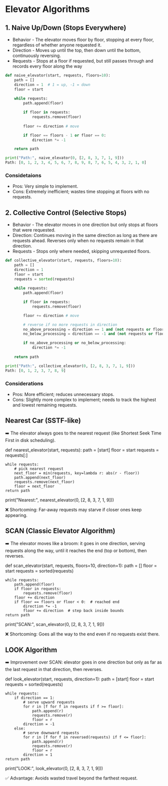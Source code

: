 # Elevator Algorithms

## 1. Naive Up/Down (Stops Everywhere)
- Behavior - The elevator moves floor by floor, stopping at every floor, regardless of whether anyone requested it.
- Direction - Moves up until the top, then down until the bottom, continuously reversing.
- Requests - Stops at a floor if requested, but still passes through and records every floor along the way

```py
def naive_elevator(start, requests, floors=10):
    path = []
    direction = 1  # 1 = up, -1 = down
    floor = start
    
    while requests:
        path.append(floor)

        if floor in requests:
            requests.remove(floor)
        
        floor += direction # move

        if floor == floors - 1 or floor == 0:
            direction *= -1

    return path

print("Path:", naive_elevator(0, [2, 8, 3, 7, 1, 9]))
Path: [0, 1, 2, 3, 4, 5, 6, 7, 8, 9, 8, 7, 6, 5, 4, 3, 2, 1, 0]
```

### Considetaions
- Pros: Very simple to implement.
- Cons: Extremely inefficient; wastes time stopping at floors with no requests.

## 2. Collective Control (Selective Stops)
- Behavior - The elevator moves in one direction but only stops at floors that were requested.
- Direction: Continues moving in the same direction as long as there are requests ahead. Reverses only when no requests remain in that direction.
- Requests - Stops only where needed, skipping unrequested floors.

```py
def collective_elevator(start, requests, floors=10):
    path = []
    direction = 1
    floor = start
    requests = sorted(requests)
    
    while requests:
        path.append(floor)

        if floor in requests:
            requests.remove(floor)

        floor += direction # move

        # reverse if no more requests in direction
        no_above_processing = direction == 1 and (not requests or floor > max(requests))
        no_below_processing = direction == -1 and (not requests or floor < min(requests))

        if no_above_processing or no_below_processing:
            direction *= -1
    
    return path

print("Path:", collective_elevator(0, [2, 8, 3, 7, 1, 9]))
Path: [0, 1, 2, 3, 7, 8, 9]
```

### Considerations
- Pros: More efficient; reduces unnecessary stops.
- Cons: Slightly more complex to implement; needs to track the highest and lowest remaining requests.


## Nearest Car (SSTF-like)

➡️ The elevator always goes to the nearest request (like Shortest Seek Time First in disk scheduling).

def nearest_elevator(start, requests):
    path = [start]
    floor = start
    requests = requests[:]
    
    while requests:
        # pick nearest request
        next_floor = min(requests, key=lambda r: abs(r - floor))
        path.append(next_floor)
        requests.remove(next_floor)
        floor = next_floor
    return path

print("Nearest:", nearest_elevator(0, [2, 8, 3, 7, 1, 9]))


❌ Shortcoming: Far-away requests may starve if closer ones keep appearing.

## SCAN (Classic Elevator Algorithm)

➡️ The elevator moves like a broom: it goes in one direction, serving requests along the way, until it reaches the end (top or bottom), then reverses.

def scan_elevator(start, requests, floors=10, direction=1):
    path = []
    floor = start
    requests = sorted(requests)
    
    while requests:
        path.append(floor)
        if floor in requests:
            requests.remove(floor)
        floor += direction
        if floor == floors or floor < 0:  # reached end
            direction *= -1
            floor += direction  # step back inside bounds
    return path

print("SCAN:", scan_elevator(0, [2, 8, 3, 7, 1, 9]))


❌ Shortcoming: Goes all the way to the end even if no requests exist there.

## LOOK Algorithm

➡️ Improvement over SCAN: elevator goes in one direction but only as far as the last request in that direction, then reverses.

def look_elevator(start, requests, direction=1):
    path = [start]
    floor = start
    requests = sorted(requests)
    
    while requests:
        if direction == 1:
            # serve upward requests
            for r in [f for f in requests if f >= floor]:
                path.append(r)
                requests.remove(r)
                floor = r
            direction = -1
        else:
            # serve downward requests
            for r in [f for f in reversed(requests) if f <= floor]:
                path.append(r)
                requests.remove(r)
                floor = r
            direction = 1
    return path

print("LOOK:", look_elevator(0, [2, 8, 3, 7, 1, 9]))


✅ Advantage: Avoids wasted travel beyond the farthest request.